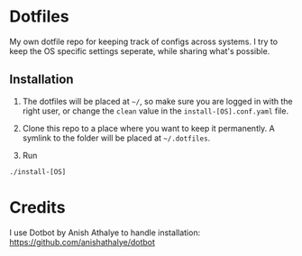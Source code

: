 # Dotfiles

My own dotfile repo for keeping track of configs across systems. I try to keep the OS specific settings seperate, while sharing what's possible.

## Installation
1. The dotfiles will be placed at `~/`, so make sure you are logged in with the right user, or change the `clean` value in the `install-[OS].conf.yaml` file.

2. Clone this repo to a place where you want to keep it permanently. A symlink to the folder will be placed at `~/.dotfiles`.

3. Run
```
./install-[OS]
```

# Credits
I use Dotbot by Anish Athalye to handle installation: 
https://github.com/anishathalye/dotbot
